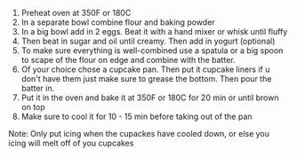 1. Preheat oven at 350F or 180C
2. In a separate bowl combine flour and baking powder
3. In a big bowl add in 2 eggs. Beat it with a hand mixer or whisk until fluffy
4. Then beat in sugar and oil until creamy. Then add in yogurt (optional)
5. To make sure everything is well-combined use a spatula or a big spoon to scape of the flour on edge and combine with the batter. 
6. Of your choice chose a cupcake pan. Then put it cupcake liners if u don't have them just make sure to grease the bottom. Then pour the batter in.
7. Put it in the oven and bake it at 350F or 180C for 20 min or until brown on top
8. Make sure to cool it for 10 - 15 min before taking out of the pan


Note: Only put icing when the cupackes have cooled down, or else you icing will melt off of you cupcakes
